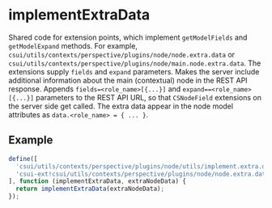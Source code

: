 # implementExtraData

Shared code for extension points, which implement `getModelFields` and `getModelExpand` methods. For example, `csui/utils/contexts/perspective/plugins/node/node.extra.data` or `csui/utils/contexts/perspective/plugins/node/main.node.extra.data`. The extensions supply `fields` and `expand` parameters.
Makes the server include additional information about the main (contextual) node in the REST API response. Appends `fields=<role_name>[{...}]` and `expand==<role_name>[{...}]` parameters to the REST API URL, so that `CSNodeField` extensions on the server side get called. The extra data appear in the node model attributes as `data.<role_name> = { ... }`.

## Example

```js
define([
  'csui/utils/contexts/perspective/plugins/node/utils/implement.extra.data',
  'csui-ext!csui/utils/contexts/perspective/plugins/node/node.extra.data'
], function (implementExtraData, extraNodeData) {
  return implementExtraData(extraNodeData);
});
```
